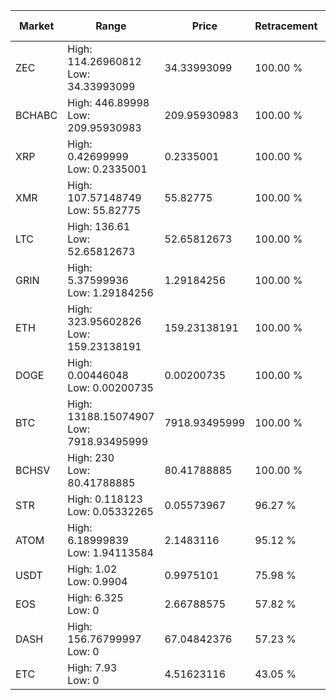 | Market | Range | Price| Retracement | Doubles to 50% |
| --- | --- | --- | --- | --- |
| ZEC | High: 114.26960812<br />Low: 34.33993099 | 34.33993099 | 100.00 % | 2.16 |
| BCHABC | High: 446.89998<br />Low: 209.95930983 | 209.95930983 | 100.00 % | 1.56 |
| XRP | High: 0.42699999<br />Low: 0.2335001 | 0.2335001 | 100.00 % | 1.41 |
| XMR | High: 107.57148749<br />Low: 55.82775 | 55.82775 | 100.00 % | 1.46 |
| LTC | High: 136.61<br />Low: 52.65812673 | 52.65812673 | 100.00 % | 1.80 |
| GRIN | High: 5.37599936<br />Low: 1.29184256 | 1.29184256 | 100.00 % | 2.58 |
| ETH | High: 323.95602826<br />Low: 159.23138191 | 159.23138191 | 100.00 % | 1.52 |
| DOGE | High: 0.00446048<br />Low: 0.00200735 | 0.00200735 | 100.00 % | 1.61 |
| BTC | High: 13188.15074907<br />Low: 7918.93495999 | 7918.93495999 | 100.00 % | 1.33 |
| BCHSV | High: 230<br />Low: 80.41788885 | 80.41788885 | 100.00 % | 1.93 |
| STR | High: 0.118123<br />Low: 0.05332265 | 0.05573967 | 96.27 % | 1.54 |
| ATOM | High: 6.18999839<br />Low: 1.94113584 | 2.1483116 | 95.12 % | 1.89 |
| USDT | High: 1.02<br />Low: 0.9904 | 0.9975101 | 75.98 % | 1.01 |
| EOS | High: 6.325<br />Low: 0 | 2.66788575 | 57.82 % | 1.19 |
| DASH | High: 156.76799997<br />Low: 0 | 67.04842376 | 57.23 % | 1.17 |
| ETC | High: 7.93<br />Low: 0 | 4.51623116 | 43.05 % | 0.00 |
